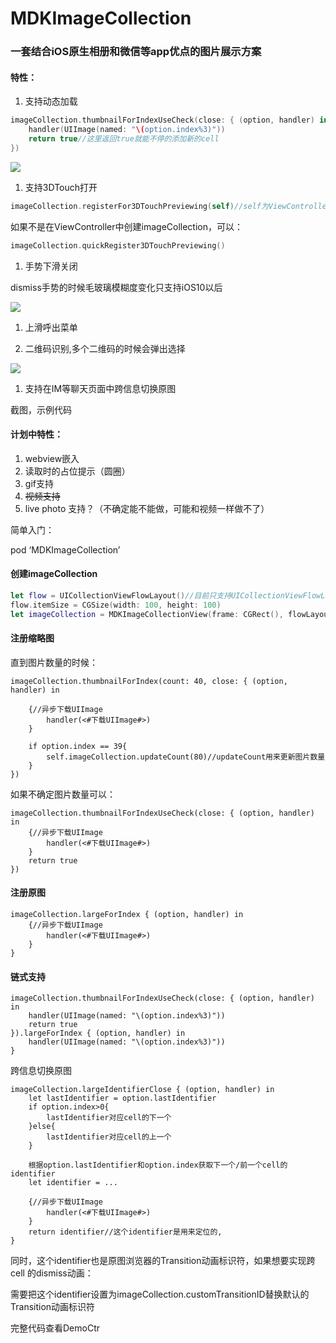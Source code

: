 # MDKImageCollection

### 一套结合iOS原生相册和微信等app优点的图片展示方案



#### 特性：

1. 支持动态加载

```swift
imageCollection.thumbnailForIndexUseCheck(close: { (option, handler) in
	handler(UIImage(named: "\(option.index%3)"))
	return true//这里返回true就能不停的添加新的cell
})
```

![](https://github.com/miku1958/MDKImageCollection/raw/master/photo/1.gif)

1. 支持3DTouch打开

```swift
imageCollection.registerFor3DTouchPreviewing(self)//self为ViewController
```

如果不是在ViewController中创建imageCollection，可以：

```swift
imageCollection.quickRegister3DTouchPreviewing()
```

1. 手势下滑关闭

dismiss手势的时候毛玻璃模糊度变化只支持iOS10以后

![](https://github.com/miku1958/MDKImageCollection/raw/master/photo/2.gif)

1. 上滑呼出菜单

1. 二维码识别,多个二维码的时候会弹出选择

![](https://github.com/miku1958/MDKImageCollection/raw/master/photo/3.gif)



1. 支持在IM等聊天页面中跨信息切换原图

截图，示例代码



#### 计划中特性：

1. webview嵌入
2. 读取时的占位提示（圆圈）
3. gif支持
4. ~~视频支持~~
5. live photo 支持？（不确定能不能做，可能和视频一样做不了）





简单入门：

pod ‘MDKImageCollection’



#### 创建imageCollection

```swift
let flow = UICollectionViewFlowLayout()//目前只支持UICollectionViewFlowLayout，后续会修改
flow.itemSize = CGSize(width: 100, height: 100)
let imageCollection = MDKImageCollectionView(frame: CGRect(), flowLayout: flow)
```



#### 注册缩略图

直到图片数量的时候：

```
imageCollection.thumbnailForIndex(count: 40, close: { (option, handler) in

	{//异步下载UIImage
		handler(<#下载UIImage#>)
    }

    if option.index == 39{
        self.imageCollection.updateCount(80)//updateCount用来更新图片数量
    }
})

```

如果不确定图片数量可以：

```
imageCollection.thumbnailForIndexUseCheck(close: { (option, handler) in
    {//异步下载UIImage
        handler(<#下载UIImage#>)
    }
    return true
})
```



#### 注册原图

```
imageCollection.largeForIndex { (option, handler) in
    {//异步下载UIImage
        handler(<#下载UIImage#>)
    }
}
```



#### 链式支持

```
imageCollection.thumbnailForIndexUseCheck(close: { (option, handler) in
    handler(UIImage(named: "\(option.index%3)"))
    return true
}).largeForIndex { (option, handler) in
    handler(UIImage(named: "\(option.index%3)"))
}
```





跨信息切换原图

```
imageCollection.largeIdentifierClose { (option, handler) in
	let lastIdentifier = option.lastIdentifier
	if option.index>0{
        lastIdentifier对应cell的下一个
	}else{
		lastIdentifier对应cell的上一个
	}
	
	根据option.lastIdentifier和option.index获取下一个/前一个cell的identifier
	let identifier = ...
	
    {//异步下载UIImage
        handler(<#下载UIImage#>)
    }
    return identifier//这个identifier是用来定位的,
}
```

同时，这个identifier也是原图浏览器的Transition动画标识符，如果想要实现跨cell 的dismiss动画：



需要把这个identifier设置为imageCollection.customTransitionID替换默认的Transition动画标识符

完整代码查看DemoCtr

